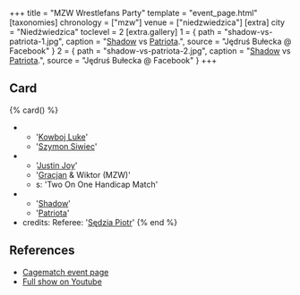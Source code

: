 +++
title = "MZW Wrestlefans Party"
template = "event_page.html"
[taxonomies]
chronology = ["mzw"]
venue = ["niedzwiedzica"]
[extra]
city = "Niedźwiedzica"
toclevel = 2
[extra.gallery]
1 = { path = "shadow-vs-patriota-1.jpg", caption = "[Shadow](@/w/shadow.md) vs [Patriota](@/w/jedrus-bulecka.md).", source = "Jędruś Bułecka @ Facebook" }
2 = { path = "shadow-vs-patriota-2.jpg", caption = "[Shadow](@/w/shadow.md) vs [Patriota](@/w/jedrus-bulecka.md).", source = "Jędruś Bułecka @ Facebook" }
+++

## Card

{% card() %}
- - '[Kowboj Luke](@/w/red-thunder.md)'
  - '[Szymon Siwiec](@/w/szymon-siwiec.md)'
- - '[Justin Joy](@/w/justin-joy.md)'
  - '[Gracjan](@/w/kripto.md) & Wiktor (MZW)'
  - s: 'Two On One Handicap Match'
- - '[Shadow](@/w/shadow.md)'
  - '[Patriota](@/w/jedrus-bulecka.md)'
- credits:
    Referee: '[Sędzia Piotr](@/w/mr-b.md)'
{% end %}

## References

* [Cagematch event page](https://www.cagematch.net/?id=1&nr=322458)
* [Full show on Youtube](https://www.youtube.com/watch?v=kvemG5gWOUo)
